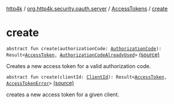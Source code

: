 [http4k](../../index.md) / [org.http4k.security.oauth.server](../index.md) / [AccessTokens](index.md) / [create](./create.md)

# create

`abstract fun create(authorizationCode: `[`AuthorizationCode`](../-authorization-code/index.md)`): Result<`[`AccessToken`](../../org.http4k.security/-access-token/index.md)`, `[`AuthorizationCodeAlreadyUsed`](../-authorization-code-already-used.md)`>` [(source)](https://github.com/http4k/http4k/blob/master/http4k-security-oauth/src/main/kotlin/org/http4k/security/oauth/server/AccessTokens.kt#L13)

Creates a new access token for a valid authorization code.

`abstract fun create(clientId: `[`ClientId`](../-client-id/index.md)`): Result<`[`AccessToken`](../../org.http4k.security/-access-token/index.md)`, `[`AccessTokenError`](../-access-token-error.md)`>` [(source)](https://github.com/http4k/http4k/blob/master/http4k-security-oauth/src/main/kotlin/org/http4k/security/oauth/server/AccessTokens.kt#L18)

creates a new access token for a given client.

